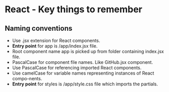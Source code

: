 # React - Key things to remember

## Naming conventions
- Use .jsx extension for React components.
- **Entry point** for app is /app/index.jsx file.
- Root component name app is picked up from folder containing index.jsx file.
- PascalCase for component file names. Like GitHub.jsx component.
- Use PascalCase for referencing imported React components.
- Use camelCase for variable names representing instances of React compo-nents.
- **Entry point** for styles is /app/style.css file which imports the partials.
